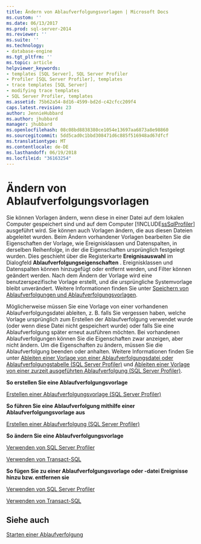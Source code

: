 ```yaml
---
title: Ändern von Ablaufverfolgungsvorlagen | Microsoft Docs
ms.custom: ''
ms.date: 06/13/2017
ms.prod: sql-server-2014
ms.reviewer: ''
ms.suite: ''
ms.technology:
- database-engine
ms.tgt_pltfrm: ''
ms.topic: article
helpviewer_keywords:
- templates [SQL Server], SQL Server Profiler
- Profiler [SQL Server Profiler], templates
- trace templates [SQL Server]
- modifying trace templates
- SQL Server Profiler, templates
ms.assetid: 75b62a54-8d16-4599-bd2d-c42cfcc209f4
caps.latest.revision: 23
author: JennieHubbard
ms.author: jhubbard
manager: jhubbard
ms.openlocfilehash: 08c08bd8838380ce1054e13697aa6873a8e98860
ms.sourcegitcommit: 5dd5cad0c1bbd308471d6c885f516948ad67dfcf
ms.translationtype: MT
ms.contentlocale: de-DE
ms.lasthandoff: 06/19/2018
ms.locfileid: "36163254"
---
```

# <a name="modify-trace-templates"></a>Ändern von Ablaufverfolgungsvorlagen
  Sie können Vorlagen ändern, wenn diese in einer Datei auf dem lokalen Computer gespeichert sind und auf dem Computer [!INCLUDE[ssSqlProfiler](../../includes/sssqlprofiler-md.md)] ausgeführt wird. Sie können auch Vorlagen ändern, die aus diesen Dateien abgeleitet wurden. Beim Ändern vorhandener Vorlagen bearbeiten Sie die Eigenschaften der Vorlage, wie Ereignisklassen und Datenspalten, in derselben Reihenfolge, in der die Eigenschaften ursprünglich festgelegt wurden. Dies geschieht über die Registerkarte **Ereignisauswahl** im Dialogfeld **Ablaufverfolgungseigenschaften** . Ereignisklassen und Datenspalten können hinzugefügt oder entfernt werden, und Filter können geändert werden. Nach dem Ändern der Vorlage wird eine benutzerspezifische Vorlage erstellt, und die ursprüngliche Systemvorlage bleibt unverändert. Weitere Informationen finden Sie unter [Speichern von Ablaufverfolgungen und Ablaufverfolgungsvorlagen](save-traces-and-trace-templates.md).  
  
 Möglicherweise müssen Sie eine Vorlage von einer vorhandenen Ablaufverfolgungsdatei ableiten, z. B. falls Sie vergessen haben, welche Vorlage ursprünglich zum Erstellen der Ablaufverfolgung verwendet wurde (oder wenn diese Datei nicht gespeichert wurde) oder falls Sie eine Ablaufverfolgung später erneut ausführen möchten. Bei vorhandenen Ablaufverfolgungen können Sie die Eigenschaften zwar anzeigen, aber nicht ändern. Um die Eigenschaften zu ändern, müssen Sie die Ablaufverfolgung beenden oder anhalten. Weitere Informationen finden Sie unter [Ableiten einer Vorlage von einer Ablaufverfolgungsdatei oder Ablaufverfolgungstabelle &#40;SQL Server Profiler&#41;](sql-server-profiler.md) und [Ableiten einer Vorlage von einer zurzeit ausgeführten Ablaufverfolgung &#40;SQL Server Profiler&#41;](derive-a-template-from-a-running-trace-sql-server-profiler.md).  
  
 **So erstellen Sie eine Ablaufverfolgungsvorlage**  
  
 [Erstellen einer Ablaufverfolgungsvorlage &#40;SQL Server Profiler&#41;](create-a-trace-template-sql-server-profiler.md)  
  
 **So führen Sie eine Ablaufverfolgung mithilfe einer Ablaufverfolgungsvorlage aus**  
  
 [Erstellen einer Ablaufverfolgung &#40;SQL Server Profiler&#41;](create-a-trace-sql-server-profiler.md)  
  
 **So ändern Sie eine Ablaufverfolgungsvorlage**  
  
 [Verwenden von SQL Server Profiler](../../database-engine/modify-a-trace-template-sql-server-profiler.md)  
  
 [Verwenden von Transact-SQL](../../relational-databases/sql-trace/modify-an-existing-trace-transact-sql.md)  
  
 **So fügen Sie zu einer Ablaufverfolgungsvorlage oder -datei Ereignisse hinzu bzw. entfernen sie**  
  
 [Verwenden von SQL Server Profiler](specify-events-and-data-columns-for-a-trace-file-sql-server-profiler.md)  
  
 [Verwenden von Transact-SQL](/sql/relational-databases/system-stored-procedures/sp-trace-setevent-transact-sql)  
  
## <a name="see-also"></a>Siehe auch  
 [Starten einer Ablaufverfolgung](start-a-trace.md)  
  
  
